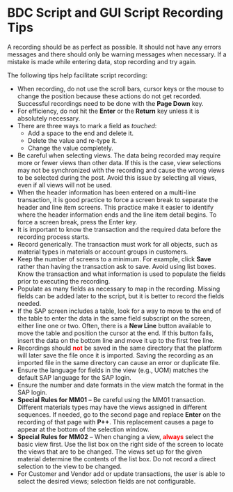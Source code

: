 # BDC Script and GUI Script Recording Tips

A recording should be as perfect as possible. It should not have any
errors messages and there should only be warning messages when
necessary. If a mistake is made while entering data, stop recording and
try again.

The following tips help facilitate script recording:

  - When recording, do not use the scroll bars, cursor keys or the mouse
    to change the position because these actions do not get recorded.
    Successful recordings need to be done with the **Page Down** key.
  - For efficiency, do not hit the **Enter** or the **Return** key
    unless it is absolutely necessary.  
  - There are three ways to mark a field as *touched*: 
      - Add a space to the end and delete it.
      - Delete the value and re-type it.
    <!-- end list -->
      - Change the value completely.
  - Be careful when selecting views. The data being recorded may require
    more or fewer views than other data. If this is the case, view
    selections may not be synchronized with the recording and cause the
    wrong views to be selected during the post. Avoid this issue by
    selecting all views, even if all views will not be used.
  - When the header information has been entered on a multi-line
    transaction, it is good practice to force a screen break to separate
    the header and line item screens. This practice make it easier to
    identify where the header information ends and the line item detail
    begins. To force a screen break, press the Enter key.
  - It is important to know the transaction and the required data before
    the recording process starts.
  - Record generically. The transaction must work for all objects, such
    as material types in materials or account groups in customers.
  - Keep the number of screens to a minimum. For example, click **Save**
    rather than having the transaction ask to save. Avoid using list
    boxes. Know the transaction and what information is used to populate
    the fields prior to executing the recording.
  - Populate as many fields as necessary to map in the recording.
    Missing fields can be added later to the script, but it is better to
    record the fields needed.
  - If the SAP screen includes a table, look for a way to move to the
    end of the table to enter the data in the same field subscript on
    the screen, either line one or two. Often, there is a **New Line**
    button available to move the table and position the cursor at the
    end. If this button fails, insert the data on the bottom line and
    move it up to the first free line.
  - Recordings should
    **<span class="underline"><span style="color: #ff0000;">not</span></span>**
    be saved in the same directory that the platform will later save the
    file once it is imported. Saving the recording as an imported file
    in the same directory can cause an error or duplicate file.
  - Ensure the language for fields in the view (e.g., UOM) matches the
    default SAP language for the SAP login.
  - Ensure the number and date formats in the view match the format in
    the SAP login.
  - **Special Rules for MM01** – Be careful using the MM01 transaction.
    Different materials types may have the views assigned in different
    sequences. If needed, go to the second page and replace **Enter** on
    the recording of that page with **P++**. This replacement causes a
    page to appear at the bottom of the selection window.
  - **Special Rules for MM02** – When changing a view,
    **<span class="underline"><span style="color: #ff0000;">always</span></span>**
    select the basic view first. Use the list box on the right side of
    the screen to locate the views that are to be changed. The views set
    up for the given material determine the contents of the list box. Do
    not record a direct selection to the view to be changed.
  - For Customer and Vendor add or update transactions, the user is able
    to select the desired views; selection fields are not configurable.
